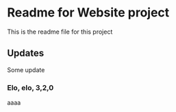 # Readme for Website project

This is the readme file for this project
## Updates

Some update

### Elo, elo, 3,2,0

aaaa
